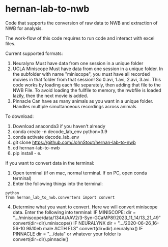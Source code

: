 # hernan-lab-to-nwb

Code that supports the conversion of raw data to NWB and extraction of NWB for analysis.

The work-flow of this code requires to run code and interact with excel files.

Current supported formats: 
1) Neuralynx
    Must have data from one session in a unique folder
2) UCLA Miniscope
    Must have data from one session in a unique folder. In the subfolder with name "miniscope", you must have all recorded movies in that folder from that session! So 0.avi, 1.avi, 2.avi, 3.avi. This code works by loading each file separately, then adding that file to the NWB File. To avoid loading the fullfile to memory, the nwbfile is loaded lazily, then the next movie is added.
3) Pinnacle
    Can have as many animals as you want in a unique folder. Handles multiple simultanoeous recordings across animals


To download:
1) Download anaconda3 if you haven't already
2) conda create -n decode_lab_env python=3.9
3) conda activate decode_lab_env
4) git clone https://github.com/JohnStout/hernan-lab-to-nwb 
5) cd hernan-lab-to-nwb
6) pip install - e.

If you want to convert data in the terminal:
1) Open terminal (if on mac, normal terminal. If on PC, open conda terminal)
2) Enter the following things into the terminal:
```
python
from hernan_lab_to_nwb.converters import convert
```
4) Determine what you want to convert. Here we will convert miniscope data. Enter the following into terminal:
        IF MINISCOPE:
            dir = ".../miniscope/data/134A/AAV2/3-Syn-GCaMP8f/2023_11_14/13_21_49"
            convert(dir=dir).miniscope()
        IF NEURALYNX
            dir = ".../2020-06-26_16-56-10 9&10eb male ACTH ELS"
            convert(dir=dir).neuralynx()
        IF PINNACLE
            dir = ".../data" or whatever your folder is
            convert(dir=dir).pinnacle()





